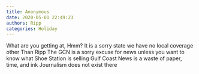 ```yaml
---
title: Anonymous
date: 2020-05-01 22:49:23
authors: Ripp
categories: Holiday
---
```


 What are you getting at, Hmm?
It is a sorry state we have no local coverage other Than Ripp
The GCN is a sorry excuse for news unless you want to know what Shoe Station is selling
Gulf Coast News is a waste of paper, time, and ink
Journalism does not exist there
